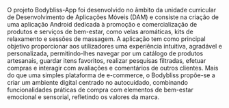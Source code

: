 O projeto Bodybliss-App foi desenvolvido no âmbito da unidade curricular de Desenvolvimento de Aplicações Móveis (DAM) e consiste na criação de uma aplicação Android dedicada à promoção e comercialização de produtos e serviços de bem-estar, como velas aromáticas, kits de relaxamento e sessões de massagem.
A aplicação tem como principal objetivo proporcionar aos utilizadores uma experiência intuitiva, agradável e personalizada, permitindo-lhes navegar por um catálogo de produtos artesanais, guardar itens favoritos, realizar pesquisas filtradas, efetuar compras e interagir com avaliações e comentários de outros clientes.
Mais do que uma simples plataforma de e-commerce, o Bodybliss propõe-se a criar um ambiente digital centrado no autocuidado, combinando funcionalidades práticas de compra com elementos de bem-estar emocional e sensorial, refletindo os valores da marca.
